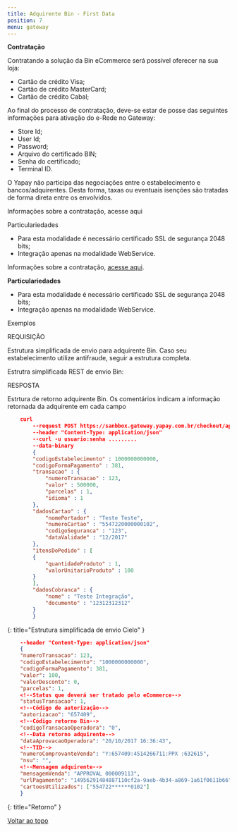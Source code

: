 ```yaml
---
title: Adquirente Bin - First Data
position: 7
menu: gateway
---
```


**Contratação**

Contratando a solução da Bin eCommerce será possível oferecer na sua loja:

* Cartão de crédito Visa;
* Cartão de crédito MasterCard;
* Cartão de crédito Cabal;

Ao final do processo de contratação, deve-se estar de posse das seguintes informações para ativação do e-Rede no Gateway:

* Store Id;
* User Id;
* Password;
* Arquivo do certificado BIN;
* Senha do certificado;
* Terminal ID.

O Yapay não participa das negociações entre o estabelecimento e bancos/adquirentes. Desta forma, taxas ou eventuais isenções são tratadas de forma direta entre os envolvidos.

Informações sobre a contratação, acesse aqui

Particulariedades

* Para esta modalidade é necessário certificado SSL de segurança 2048 bits;
* Integração apenas na modalidade WebService.

Informações sobre a contratação, <a href="https://www.bin.com.br/content/bin/pt_br/home/peca-ja/solicite-seu-credenciamento.html" target="_blank" class="linkPadraoVerde">acesse aqui</a>.

**Particulariedades**

* Para esta modalidade é necessário certificado SSL de segurança 2048 bits;
* Integração apenas na modalidade WebService.


Exemplos

REQUISIÇÃO

Estrutura simplificada de envio para adquirente Bin. Caso seu estabelecimento utilize antifraude, seguir a estrutura completa.

Estrutra simplificada REST de envio Bin:

RESPOSTA

Estrtura de retorno adquirente Bin. Os comentários indicam a informação retornada da adquirente em cada campo

~~~json
    curl
        --request POST https://sanbbox.gateway.yapay.com.br/checkout/api/v3/transacao
        --header "Content-Type: application/json"
        --curl -u usuario:senha .........
        --data-binary
        {
        "codigoEstabelecimento" : 1000000000000,
        "codigoFormaPagamento" : 381,
        "transacao" : {
            "numeroTransacao" : 123,
            "valor" : 500000,
            "parcelas" : 1,
            "idioma" : 1
        },
        "dadosCartao" : {
            "nomePortador" : "Teste Teste",
            "numeroCartao" : "5547220000000102",
            "codigoSeguranca" : "123",
            "dataValidade" : "12/2017"
        },
        "itensDoPedido" : [
        {
            "quantidadeProduto" : 1,
            "valorUnitarioProduto" : 100
        }
        ],
        "dadosCobranca" : {
            "nome" : "Teste Integração",
            "documento" : "12312312312"
        }
        }
~~~
{: title="Estrutura simplificada de envio Cielo" }

~~~json
    --header "Content-Type: application/json"
    {
    "numeroTransacao": 123,
    "codigoEstabelecimento": "1000000000000",
    "codigoFormaPagamento": 381,
    "valor": 100,
    "valorDesconto": 0,
    "parcelas": 1,
    <!--Status que deverá ser tratado pelo eCommerce-->
    "statusTransacao": 1,
    <!--Código de autorização-->
    "autorizacao": "657409",
    <!--Código retorno Bin-->
    "codigoTransacaoOperadora": "0",
    <!--Data retorno adquirente-->
    "dataAprovacaoOperadora": "20/10/2017 16:36:43",
    <!--TID-->
    "numeroComprovanteVenda": "Y:657409:4514266711:PPX :632615",
    "nsu": "",
    <!--Mensagem adquirente-->
    "mensagemVenda": "APPROVAL 000009113",
    "urlPagamento": "14956291484887110cf2a-9aeb-4b34-a869-1a61f0611b66",
    "cartoesUtilizados": ["554722******0102"]
    }
~~~
{: title="Retorno" }


<div class="voltar-ao-topo"><a href="#"><i class="fa fa-arrow-up" aria-hidden="true"></i>Voltar ao topo</a></div>